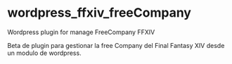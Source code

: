 # wordpress_ffxiv_freeCompany
Wordpress plugin for manage FreeCompany FFXIV

Beta de plugin para gestionar la free Company del Final Fantasy XIV desde un modulo de wordpress.



